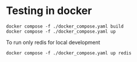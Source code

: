 ﻿# Testing in docker
```
docker compose -f ./docker_compose.yaml build
docker compose -f ./docker_compose.yaml up
```

To run only redis for local development
```
docker compose -f ./docker_compose.yaml up redis
```
